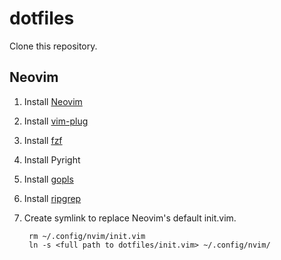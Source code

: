 # dotfiles
Clone this repository.
## Neovim
1. Install [Neovim](https://github.com/neovim/neovim/wiki/Installing-Neovim)
2. Install [vim-plug](https://github.com/junegunn/vim-plug#installation)
3. Install [fzf](https://github.com/junegunn/fzf#installation)
4. Install Pyright
5. Install [gopls](https://github.com/golang/tools/tree/master/gopls#installation)
6. Install [ripgrep](https://github.com/BurntSushi/ripgrep#installation)
7. Create symlink to replace Neovim's default init.vim.

		rm ~/.config/nvim/init.vim
		ln -s <full path to dotfiles/init.vim> ~/.config/nvim/
